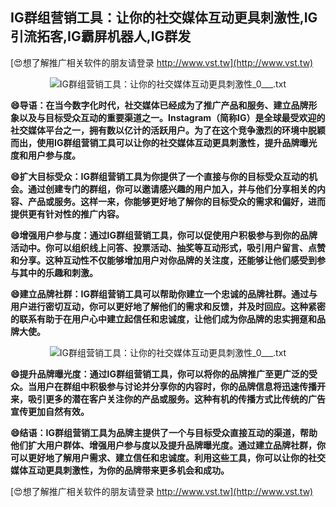 ## **IG群组营销工具：让你的社交媒体互动更具刺激性,IG引流拓客,IG霸屏机器人,IG群发**

[😍想了解推广相关软件的朋友请登录 http://www.vst.tw](http://www.vst.tw)

 <center><img src="https://vst.tw/MP4/tuiguang/png/4.png" alt="IG群组营销工具：让你的社交媒体互动更具刺激性_0___.txt"></center>

**😄导语：在当今数字化时代，社交媒体已经成为了推广产品和服务、建立品牌形象以及与目标受众互动的重要渠道之一。Instagram（简称IG）是全球最受欢迎的社交媒体平台之一，拥有数以亿计的活跃用户。为了在这个竞争激烈的环境中脱颖而出，使用IG群组营销工具可以让你的社交媒体互动更具刺激性，提升品牌曝光度和用户参与度。**

**😄扩大目标受众：IG群组营销工具为你提供了一个直接与你的目标受众互动的机会。通过创建专门的群组，你可以邀请感兴趣的用户加入，并与他们分享相关的内容、产品或服务。这样一来，你能够更好地了解你的目标受众的需求和偏好，进而提供更有针对性的推广内容。**

**😄增强用户参与度：通过IG群组营销工具，你可以促使用户积极参与到你的品牌活动中。你可以组织线上问答、投票活动、抽奖等互动形式，吸引用户留言、点赞和分享。这种互动性不仅能够增加用户对你品牌的关注度，还能够让他们感受到参与其中的乐趣和刺激。**

**😄建立品牌社群：IG群组营销工具可以帮助你建立一个忠诚的品牌社群。通过与用户进行密切互动，你可以更好地了解他们的需求和反馈，并及时回应。这种紧密的联系有助于在用户心中建立起信任和忠诚度，让他们成为你品牌的忠实拥趸和品牌大使。**

 <center><img src="https://vst.tw/MP4/tuiguang/png/4.png" alt="IG群组营销工具：让你的社交媒体互动更具刺激性_0___.txt"></center>

**😄提升品牌曝光度：通过IG群组营销工具，你可以将你的品牌推广至更广泛的受众。当用户在群组中积极参与讨论并分享你的内容时，你的品牌信息将迅速传播开来，吸引更多的潜在客户关注你的产品或服务。这种有机的传播方式比传统的广告宣传更加自然有效。**

**😄结语：IG群组营销工具为品牌主提供了一个与目标受众直接互动的渠道，帮助他们扩大用户群体、增强用户参与度以及提升品牌曝光度。通过建立品牌社群，你可以更好地了解用户需求、建立信任和忠诚度。利用这些工具，你可以让你的社交媒体互动更具刺激性，为你的品牌带来更多机会和成功。**

[😍想了解推广相关软件的朋友请登录 http://www.vst.tw](http://www.vst.tw)



